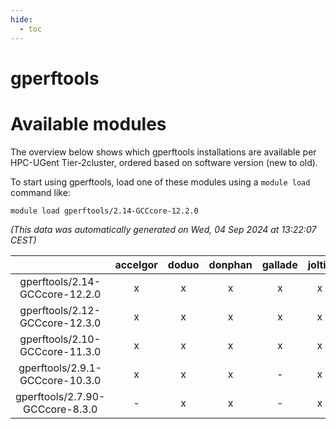 ```yaml
---
hide:
  - toc
---
```


gperftools
==========

# Available modules


The overview below shows which gperftools installations are available per HPC-UGent Tier-2cluster, ordered based on software version (new to old).

To start using gperftools, load one of these modules using a `module load` command like:

```shell
module load gperftools/2.14-GCCcore-12.2.0
```

*(This data was automatically generated on Wed, 04 Sep 2024 at 13:22:07 CEST)*  

| |accelgor|doduo|donphan|gallade|joltik|shinx|skitty|
| :---: | :---: | :---: | :---: | :---: | :---: | :---: | :---: |
|gperftools/2.14-GCCcore-12.2.0|x|x|x|x|x|-|x|
|gperftools/2.12-GCCcore-12.3.0|x|x|x|x|x|x|x|
|gperftools/2.10-GCCcore-11.3.0|x|x|x|x|x|-|x|
|gperftools/2.9.1-GCCcore-10.3.0|x|x|x|-|x|-|x|
|gperftools/2.7.90-GCCcore-8.3.0|-|x|x|-|x|-|x|
